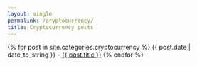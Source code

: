 ```yaml
---
layout: single
permalink: /cryptocurrency/
title: Cryptocurrency posts
---
```


{% for post in site.categories.cryptocurrency %}
  {{ post.date | date_to_string }} - [{{ post.title }}](../_posts/2021-07-03-my-history-with-cryptocurrencies.markdown)
{% endfor %}